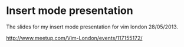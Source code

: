 Insert mode presentation
========================

The slides for my insert mode presentation for vim london 28/05/2013.

http://www.meetup.com/Vim-London/events/117155172/
